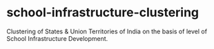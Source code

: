 # school-infrastructure-clustering
Clustering of States &amp; Union Territories of India on the basis of level of School Infrastructure Development.
